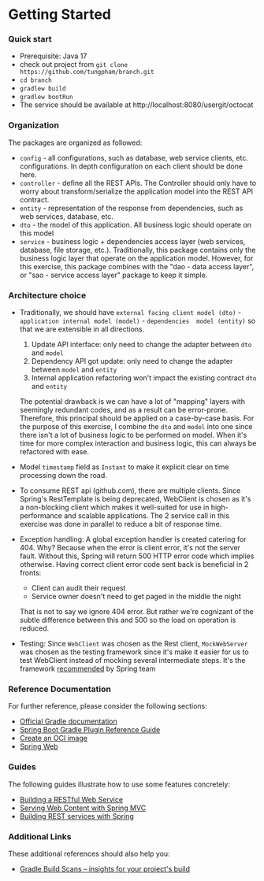 # Getting Started

### Quick start
* Prerequisite: Java 17
* check out project from `git clone https://github.com/tungpham/branch.git`
* `cd branch`
* `gradlew build`
* `gradlew bootRun`
* The service should be available at http://localhost:8080/usergit/octocat

### Organization

The packages are organized as followed:
* `config` - all configurations, such as database, web service clients, etc. configurations. In depth configuration on 
each client should be done here. 
* `controller` - define all the REST APIs. The Controller should only have to worry about transform/serialize the 
application model into the REST API contract. 
* `entity` - representation of the response from dependencies, such as web services, database, etc.
* `dto` - the model of this application. All business logic should operate on this model
* `service` - business logic + dependencies access layer (web services, database, file storage, etc.). Traditionally, 
this package contains only the business logic layer that operate on the application model. However, for this exercise, 
this package combines with the "dao - data access layer", or "sao - service access layer" package to keep it simple.

### Architecture choice
* Traditionally, we should have `external facing client model (dto)` - `application internal model (model)` - `dependencies 
model (entity)` so that we are extensible in all directions. 
  1. Update API interface: only need to change the adapter between `dto` and `model`
  2. Dependency API got update: only need to change the adapter between `model` and `entity`
  3. Internal application refactoring won't impact the existing contract `dto` and `entity` 

  The potential drawback is we can have a lot of "mapping" layers with seemingly redundant codes, and as a result can be 
error-prone. Therefore, this principal should be applied on a case-by-case basis. For the purpose of this exercise, 
I combine the `dto` and `model` into one since there isn't a lot of business logic to be performed on model. When it's
time for more complex interaction and business logic, this can always be refactored with ease. 


* Model `timestamp` field as `Instant` to make it explicit clear on time processing down the road. 


* To consume REST api (github.com), there are multiple clients. Since Spring's RestTemplate is being deprecated, 
WebClient is chosen as it's a non-blocking client which makes it well-suited for use in high-performance and scalable 
applications. The 2 service call in this exercise was done in parallel to reduce a bit of response time.


* Exception handling: A global exception handler is created catering for 404. Why? Because when the error is client
error, it's not the server fault. Without this, Spring will return 500 HTTP error code which implies otherwise. Having 
correct client error code sent back is beneficial in 2 fronts:
  * Client can audit their request
  * Service owner doesn't need to get paged in the middle the night

  That is not to say we ignore 404 error. But rather we're cognizant of the subtle difference between this and 500 so the
load on operation is reduced. 


* Testing: Since `WebClient` was chosen as the Rest client, `MockWebServer` was chosen as the testing framework since
it's make it easier for us to test WebClient instead of mocking several intermediate steps. It's the framework 
[recommended](https://github.com/spring-projects/spring-framework/issues/19852#issuecomment-453452354) by Spring team

### Reference Documentation
For further reference, please consider the following sections:

* [Official Gradle documentation](https://docs.gradle.org)
* [Spring Boot Gradle Plugin Reference Guide](https://docs.spring.io/spring-boot/docs/3.0.5/gradle-plugin/reference/html/)
* [Create an OCI image](https://docs.spring.io/spring-boot/docs/3.0.5/gradle-plugin/reference/html/#build-image)
* [Spring Web](https://docs.spring.io/spring-boot/docs/3.0.5/reference/htmlsingle/#web)

### Guides
The following guides illustrate how to use some features concretely:

* [Building a RESTful Web Service](https://spring.io/guides/gs/rest-service/)
* [Serving Web Content with Spring MVC](https://spring.io/guides/gs/serving-web-content/)
* [Building REST services with Spring](https://spring.io/guides/tutorials/rest/)

### Additional Links
These additional references should also help you:

* [Gradle Build Scans – insights for your project's build](https://scans.gradle.com#gradle)

